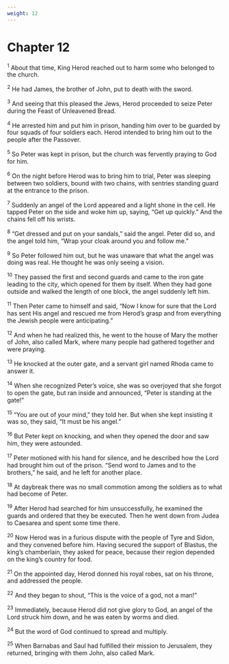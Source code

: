 ```yaml
---
weight: 12
---
```


# Chapter 12

<sup>1</sup> About that time, King Herod reached out to harm some who belonged to the church. 

<sup>2</sup> He had James, the brother of John, put to death with the sword. 

<sup>3</sup> And seeing that this pleased the Jews, Herod proceeded to seize Peter during the Feast of Unleavened Bread. 

<sup>4</sup> He arrested him and put him in prison, handing him over to be guarded by four squads of four soldiers each. Herod intended to bring him out to the people after the Passover. 

<sup>5</sup> So Peter was kept in prison, but the church was fervently praying to God for him. 

<sup>6</sup> On the night before Herod was to bring him to trial, Peter was sleeping between two soldiers, bound with two chains, with sentries standing guard at the entrance to the prison. 

<sup>7</sup> Suddenly an angel of the Lord appeared and a light shone in the cell. He tapped Peter on the side and woke him up, saying, “Get up quickly.” And the chains fell off his wrists. 

<sup>8</sup> “Get dressed and put on your sandals,” said the angel. Peter did so, and the angel told him, “Wrap your cloak around you and follow me.” 

<sup>9</sup> So Peter followed him out, but he was unaware that what the angel was doing was real. He thought he was only seeing a vision. 

<sup>10</sup> They passed the first and second guards and came to the iron gate leading to the city, which opened for them by itself. When they had gone outside and walked the length of one block, the angel suddenly left him. 

<sup>11</sup> Then Peter came to himself and said, “Now I know for sure that the Lord has sent His angel and rescued me from Herod’s grasp and from everything the Jewish people were anticipating.” 

<sup>12</sup> And when he had realized this, he went to the house of Mary the mother of John, also called Mark, where many people had gathered together and were praying. 

<sup>13</sup> He knocked at the outer gate, and a servant girl named Rhoda came to answer it. 

<sup>14</sup> When she recognized Peter’s voice, she was so overjoyed that she forgot to open the gate, but ran inside and announced, “Peter is standing at the gate!” 

<sup>15</sup> “You are out of your mind,” they told her. But when she kept insisting it was so, they said, “It must be his angel.” 

<sup>16</sup> But Peter kept on knocking, and when they opened the door and saw him, they were astounded. 

<sup>17</sup> Peter motioned with his hand for silence, and he described how the Lord had brought him out of the prison. “Send word to James and to the brothers,” he said, and he left for another place. 

<sup>18</sup> At daybreak there was no small commotion among the soldiers as to what had become of Peter. 

<sup>19</sup> After Herod had searched for him unsuccessfully, he examined the guards and ordered that they be executed. Then he went down from Judea to Caesarea and spent some time there. 

<sup>20</sup> Now Herod was in a furious dispute with the people of Tyre and Sidon, and they convened before him. Having secured the support of Blastus, the king’s chamberlain, they asked for peace, because their region depended on the king’s country for food. 

<sup>21</sup> On the appointed day, Herod donned his royal robes, sat on his throne, and addressed the people. 

<sup>22</sup> And they began to shout, “This is the voice of a god, not a man!” 

<sup>23</sup> Immediately, because Herod did not give glory to God, an angel of the Lord struck him down, and he was eaten by worms and died. 

<sup>24</sup> But the word of God continued to spread and multiply. 

<sup>25</sup> When Barnabas and Saul had fulfilled their mission to Jerusalem, they returned, bringing with them John, also called Mark. 


